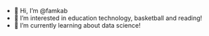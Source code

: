 - 👋 Hi, I’m @famkab
- 👀 I’m interested in education technology, basketball and reading!
- 🌱 I’m currently learning about data science!

<!--- # - 💞️ I’m looking to collaborate on a super cool algorithm project! 😉
# - 📫 How to reach me ... --->

<!---
famkab/famkab is a ✨ special ✨ repository because its `README.md` (this file) appears on your GitHub profile.
You can click the Preview link to take a look at your changes.
--->
